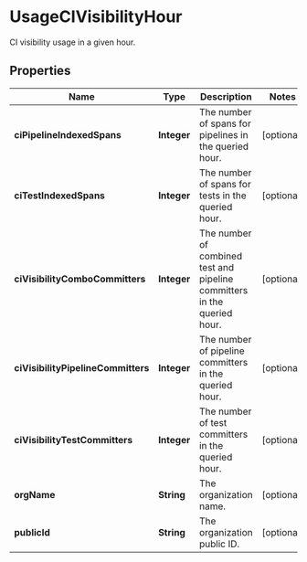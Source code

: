 # UsageCIVisibilityHour

CI visibility usage in a given hour.

## Properties

| Name                               | Type        | Description                                                              | Notes      |
| ---------------------------------- | ----------- | ------------------------------------------------------------------------ | ---------- |
| **ciPipelineIndexedSpans**         | **Integer** | The number of spans for pipelines in the queried hour.                   | [optional] |
| **ciTestIndexedSpans**             | **Integer** | The number of spans for tests in the queried hour.                       | [optional] |
| **ciVisibilityComboCommitters**    | **Integer** | The number of combined test and pipeline committers in the queried hour. | [optional] |
| **ciVisibilityPipelineCommitters** | **Integer** | The number of pipeline committers in the queried hour.                   | [optional] |
| **ciVisibilityTestCommitters**     | **Integer** | The number of test committers in the queried hour.                       | [optional] |
| **orgName**                        | **String**  | The organization name.                                                   | [optional] |
| **publicId**                       | **String**  | The organization public ID.                                              | [optional] |
